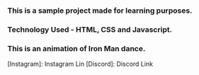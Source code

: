 ### This is a sample project made for learning purposes.
### Technology Used - HTML, CSS and Javascript.

### This is an animation of Iron Man dance.

[Instagram]: Instagram Lin
[Discord]: Discord Link